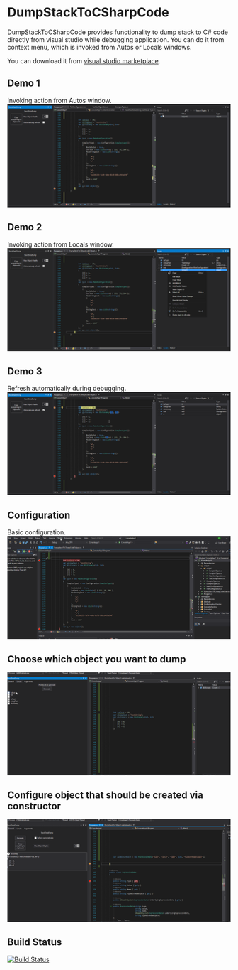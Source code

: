 # DumpStackToCSharpCode
DumpStackToCSharpCode provides functionality to dump stack to C# code directly from visual studio while debugging application.
You can do it from context menu, which is invoked from Autos or Locals windows.

You can download it from [visual studio marketplace](https://marketplace.visualstudio.com/items?itemName=Szpi.DumpStackToCSharpCode).
## Demo 1 
Invoking action from Autos window.
![](https://github.com/Szpi/DumpStackToCSharpCode/raw/master/demo/demo.gif)

## Demo 2
Invoking action from Locals window.
![](https://github.com/Szpi/DumpStackToCSharpCode/raw/master/demo/demo1.gif)

## Demo 3
Refresh automatically during debugging.
![](https://github.com/Szpi/DumpStackToCSharpCode/raw/master/demo/demo2.gif)

## Configuration
Basic configuration.
![](https://github.com/Szpi/DumpStackToCSharpCode/raw/master/demo//demo3_Configuration.gif)

## Choose which object you want to dump
![](https://github.com/Szpi/DumpStackToCSharpCode/raw/master/demo//demo4_chooseLocals.gif)

## Configure object that should be created via constructor
![](https://github.com/Szpi/DumpStackToCSharpCode/raw/master/demo//demo5_readonlyTypes.gif)

## Build Status
[![Build Status](https://dev.azure.com/szpi/DumpStackToCSharpCode/_apis/build/status/Szpi.DumpStackToCSharpCode.Master-CI?branchName=master)](https://dev.azure.com/szpi/DumpStackToCSharpCode/_build/latest?definitionId=1&branchName=master)